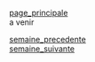 [page_principale](https://are00dynamic-2018.github.io/RATP_Project/)  
a venir


[semaine_precedente](https://are00dynamic-2018.github.io/RATP_Project/sous_partie/semaine6)  
[semaine_suivante](https://are00dynamic-2018.github.io/RATP_Project/sous_partie/semaine8)

